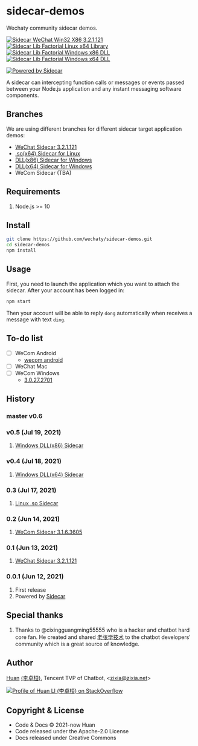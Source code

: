 # sidecar-demos

Wechaty community sidecar demos.

[![Sidecar WeChat Win32 X86 3.2.1.121](https://img.shields.io/badge/Sidecar-WeChat%203.2.1.121-brightgreen)](https://github.com/wechaty/sidecar-demos/tree/wechat-win32-x86-3.2.1.121)
[![Sidecar Lib Factorial Linux x64 Library](https://img.shields.io/badge/Sidecar-Linux%20.so%20(x64)-brightgreen)](https://github.com/wechaty/sidecar-demos/tree/factorial-linux-x64-library)
[![Sidecar Lib Factorial Windows x86 DLL](https://img.shields.io/badge/Sidecar-Windows%20DLL%20(x86)-brightgreen)](https://github.com/wechaty/sidecar-demos/tree/dll-windows-x86-library)
[![Sidecar Lib Factorial Windows x64 DLL](https://img.shields.io/badge/Sidecar-Windows%20DLL%20(x64)-brightgreen)](https://github.com/wechaty/sidecar-demos/tree/dll-windows-x64-library)

[![Powered by Sidecar](https://img.shields.io/badge/Powered%20By-Sidecar-red.svg)](https://github.com/huan/sidecar)

A sidecar can intercepting function calls or messages or events passed between your Node.js application and any instant messaging software components.

## Branches

We are using different branches for different sidecar target application demos:

- [WeChat Sidecar 3.2.1.121](https://github.com/wechaty/sidecar-demos/tree/wechat-win32-x86-3.2.1.121)
- [.so(x64) Sidecar for Linux](https://github.com/wechaty/sidecar-demos/tree/so-linux-x64-library)
- [DLL(x86) Sidecar for Windows](https://github.com/wechaty/sidecar-demos/tree/dll-windows-x86-library)
- [DLL(x64) Sidecar for Windows](https://github.com/wechaty/sidecar-demos/tree/dll-windows-x64-library)
- WeCom Sidecar (TBA)

## Requirements

1. Node.js >= 10

## Install

```sh
git clone https://github.com/wechaty/sidecar-demos.git
cd sidecar-demos
npm install
```

## Usage

First, you need to launch the application which you want to attach the sidecar. After your account has been logged in:

```sh
npm start
```

Then your account will be able to reply `dong` automatically when receives a message with text `ding`.

## To-do list

- [ ] WeCom Android
  - [wecom android](https://github.com/edxposedd/wework)
- [ ] WeChat Mac
- [ ] WeCom Windows
  - [3.0.27.2701](https://github.com/smallevilbeast/wxwork_pc_api)

## History

### master v0.6

### v0.5 (Jul 19, 2021)

1. [Windows DLL(x86) Sidecar](https://github.com/wechaty/sidecar-demos/tree/dll-windows-x86-library)

### v0.4 (Jul 18, 2021)

1. [Windows DLL(x64) Sidecar](https://github.com/wechaty/sidecar-demos/tree/dll-windows-x64-library)

### 0.3 (Jul 17, 2021)

1. [Linux .so Sidecar](https://github.com/wechaty/sidecar-demos/tree/so-linux-x64-library)

### 0.2 (Jun 14, 2021)

1. [WeCom Sidecar 3.1.6.3605](https://github.com/wechaty/sidecar-demos/tree/wechat-win32-x86-3.1.6.3605)

### 0.1 (Jun 13, 2021)

1. [WeChat Sidecar 3.2.1.121](https://github.com/wechaty/sidecar-demos/tree/wechat-win32-x86-3.2.1.121)

### 0.0.1 (Jun 12, 2021)

1. First release
1. Powered by [Sidecar](https://github.com/huan/sidecar)

## Special thanks

1. Thanks to @cixingguangming55555 who is a hacker and chatbot hard core fan. He created and shared [老张学技术](https://github.com/cixingguangming55555/wechat-bot) to the chatbot developers' community which is a great source of knowledge.

## Author

[Huan](https://github.com/huan) [(李卓桓)](http://linkedin.com/in/zixia), Tencent TVP of Chatbot, \<zixia@zixia.net\>

[![Profile of Huan LI (李卓桓) on StackOverflow](https://stackoverflow.com/users/flair/1123955.png)](https://stackoverflow.com/users/1123955/huan)

## Copyright & License

- Code & Docs © 2021-now Huan
- Code released under the Apache-2.0 License
- Docs released under Creative Commons
